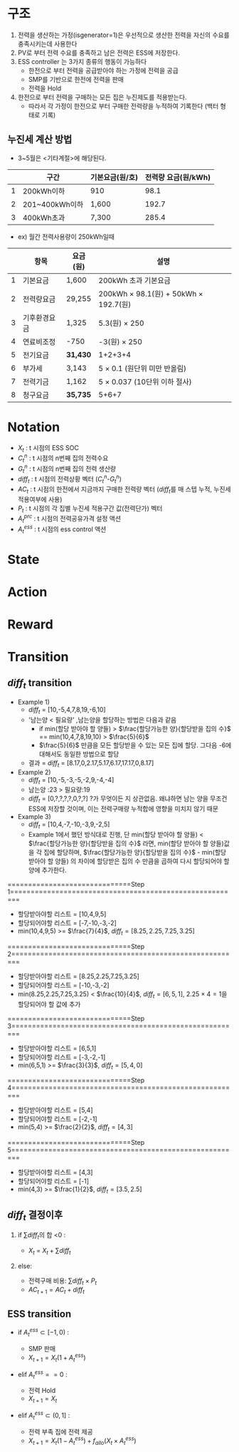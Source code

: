 # 구조 

1. 전력을 생산하는 가정(isgenerator=1)은 우선적으로 생산한 전력을 자신의 수요를 충족시키는데 사용한다
2. PV로 부터 전력 수요를 충족하고 남은 전력은 ESS에 저장한다. 
3. ESS controller 는 3가지 종류의 행동이 가능하다 
    + 한전으로 부터 전력을 공급받아야 하는 가정에 전력을 공급
    + SMP를 기반으로 한전에 전력을 판매
    + 전력을 Hold 
4. 한전으로 부터 전력을 구매하는 모든 집은 누진제도를 적용받는다.
    + 따라서 각 가정이 한전으로 부터 구매한 전력량을 누적하여 기록한다 (백터 형태로 기록)

## 누진세 계산 방법 

+ 3~5월은 <기타계절>에 해당된다.


||구간  |기본요금(원/호)|전력량 요금(원/kWh)|
|------|---|---|---|
|1     |200kWh이하        |910    |98.1|
|2     |201~400kWh이하    |1,600  |192.7|
|3     |400kWh초과        |7,300  |285.4|



+ ex) 월간 전력사용량이 250kWh일때


|      |항목  |요금(원)|설명|
|------|---|---|---|
|1     |기본요금         |1,600    |200kWh 초과 기본요금|
|2     |전력량요금       |29,255  |200kWh $\times$ 98.1(원) + 50kWh $\times$ 192.7(원)|
|3     |기후환경요금     |1,325  |5.3(원) $\times$ 250|
|4     |연료비조정       |-750  |-3(원) $\times$ 250|
|5     |전기요금        |**31,430**  |1+2+3+4|
|6     |부가세          |3,143  |5 $\times$ 0.1 (원단위 미만 반올림)|
|7     |전력기금        |1,162  |5 $\times$ 0.037 (10단위 이하 절사)|
|8     |청구요금        |**35,735**  |5+6+7|



# Notation


+ $X_t$ : t 시점의 ESS SOC
+ $C^{n}_t$ : t 시점의 n번째 집의 전력수요
+ $G^{n}_t$ : t 시점의 n번째 집의 전력 생산량
+ $diff_t$ : t 시점의 전력상황 벡터 ($C^{n}_t$-$G^{n}_t$)  
+ $AC_t$ : t 시점의 한전에서 지금까지 구매한 전력량 벡터 ($diff_t$를 매 스텝 누적, 누진세 적용여부에 사용) 
+ $P_t$ : t 시점의 각 집별 누진세 적용구간 값(전력단가) 벡터
+ $A^{prc}_t$ : t 시점의 전력공유가격 설정 액션
+ $A^{ess}_t$ : t 시점의 ess control 액션

# State

# Action

# Reward

# Transition


## $diff_t$ transition
 
+ Example 1)
    +  $diff_t$ = [10,-5,4,7,8,19,-6,10]
    +  '남는양 < 필요량' ,남는양을 할당하는 방법은 다음과 같음 
        +  if min(할당 받아야 할 양들) > $\frac{할당가능한 양}{할당받을 집의 수}$ == min(10,4,7,8,19,10) > $\frac{5}{6}$ 
        +  $\frac{5}{6}$ 만큼을 모든 할당받을 수 있는 모든 집에 할당. 그다음 -6에 대해서도 동일한 방법으로 할당   
    + 결과 = $diff_t$ = [8.17,0,2.17,5.17,6.17,17.17,0,8.17]
+ Example 2)
    + $diff_t$ = [10,-5,-3,-5,-2,9,-4,-4]
    + 남는양 :23 > 필요량:19 
    + $diff_t$ = [0,?,?,?,?,0,?,?] ?가 무엇이든 지 상관없음. 왜냐하면 남는 양을 무조건 ESS에 저장할 것이며, 이는 전력구매량 누적합에 영향을 미치지 않기 때문
+ Example 3)
    + $diff_t$ = [10,4,-7,-10,-3,9,-2,5]
    + Example 1에서 했던 방식대로 진행, 단 min(할당 받아야 할 양들) < $\frac{할당가능한 양}{할당받을 집의 수}$ 라면, min(할당 받아야 할 양들)값을 각 집에 할당하며, $\frac{할당가능한 양}{할당받을 집의 수}$ - min(할당 받아야 할 양들) 의 차이에 할당받은 집의 수 만큼을 곱하여 다시 할당되어야 할 양에 추가한다. 


==============================Step 1========================================================
+ 할당받아야할 리스트 = [10,4,9,5]
+ 할당되어야할 리스트 = [-7,-10,-3,-2]
+ min(10,4,9,5) >= $\frac{7}{4}$, $diff_t=[8.25,2.25,7.25,3.25]$



==============================Step 2========================================================
+ 할당받아야할 리스트 = [8.25,2.25,7.25,3.25]
+ 할당되어야할 리스트 = [-10,-3,-2]
+ min(8.25,2.25,7.25,3.25) < $\frac{10}{4}$, $diff_t=[6,5,1]$, $2.25 \times 4=1$을 할당되어야 할 값에 추가    

==============================Step 3========================================================
+ 할당받아야할 리스트 = [6,5,1]
+ 할당되어야할 리스트 = [-3,-2,-1]
+ min(6,5,1) >= $\frac{3}{3}$, $diff_t=[5,4,0]$
    
==============================Step 4========================================================
+ 할당받아야할 리스트 = [5,4]
+ 할당되어야할 리스트 = [-2,-1]
+ min(5,4) >= $\frac{2}{2}$, $diff_t=[4,3]$
    
==============================Step 5========================================================
+ 할당받아야할 리스트 = [4,3]
+ 할당되어야할 리스트 = [-1]
+ min(4,3) >= $\frac{1}{2}$, $diff_t=[3.5,2.5]$
    

## $diff_t$ 결정이후

1. if $\sum diff_t$의 합 <0 :
    
    + $X_{t}$ = $X_t+\sum diff_t$ 

2. else:
    
    + 전력구매 비용: $\sum diff_t \times P_t$ 
    + $AC_{t+1} = AC_t+ diff_t$
     

## ESS transition

+ if $A^{ess}_t  \subset [-1,0)$ :
    
    + SMP 판매
    + $X_{t+1} = X_t(1+A^{ess}_t)$
    
    
+ elif $A^{ess}_t  ==0$ :
   
    + 전력 Hold
    + $X_{t+1} = X_t$
    
+ elif $A^{ess}_t  \subset (0,1]$ :

    + 전력 부족 집에 전력 제공  
    + $X_{t+1} = X_t(1-A^{ess}_t)+f_{allo}(X_t \times A^{ess}_t)$


